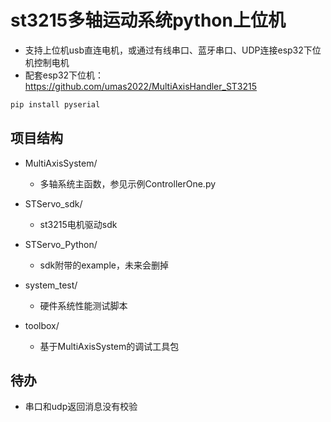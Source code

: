 # st3215多轴运动系统python上位机

- 支持上位机usb直连电机，或通过有线串口、蓝牙串口、UDP连接esp32下位机控制电机
- 配套esp32下位机：https://github.com/umas2022/MultiAxisHandler_ST3215

```bash
pip install pyserial
```

## 项目结构

- MultiAxisSystem/
  - 多轴系统主函数，参见示例ControllerOne.py

- STServo_sdk/
  - st3215电机驱动sdk

- STServo_Python/
  - sdk附带的example，未来会删掉

- system_test/
  - 硬件系统性能测试脚本

- toolbox/
  - 基于MultiAxisSystem的调试工具包


## 待办
- 串口和udp返回消息没有校验

